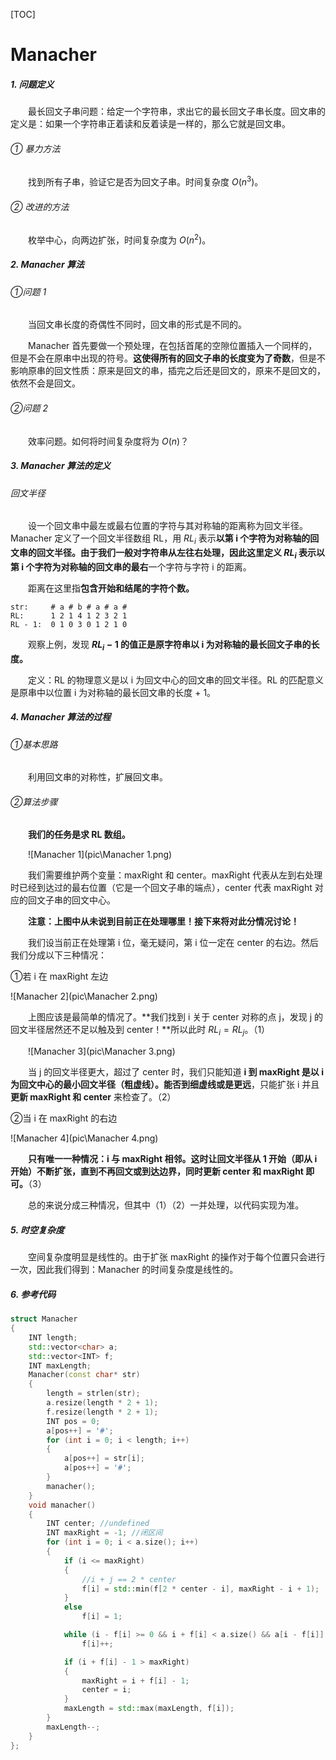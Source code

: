 [TOC]

# Manacher

##### 1. 问题定义

&emsp;&emsp;最长回文子串问题：给定一个字符串，求出它的最长回文子串长度。回文串的定义是：如果一个字符串正着读和反着读是一样的，那么它就是回文串。

###### ① 暴力方法

&emsp;&emsp;找到所有子串，验证它是否为回文子串。时间复杂度 $O(n^3)$。

###### ② 改进的方法

&emsp;&emsp;枚举中心，向两边扩张，时间复杂度为 $O(n^2)$。

##### 2. Manacher 算法

###### ①问题 1

&emsp;&emsp;当回文串长度的奇偶性不同时，回文串的形式是不同的。

&emsp;&emsp;Manacher 首先要做一个预处理，在包括首尾的空隙位置插入一个同样的，但是不会在原串中出现的符号。**这使得所有的回文子串的长度变为了奇数**，但是不影响原串的回文性质：原来是回文的串，插完之后还是回文的，原来不是回文的，依然不会是回文。

###### ②问题 2

&emsp;&emsp;效率问题。如何将时间复杂度将为 $O(n)$？

##### 3. Manacher 算法的定义

###### 回文半径

&emsp;&emsp;设一个回文串中最左或最右位置的字符与其对称轴的距离称为回文半径。Manacher 定义了一个回文半径数组 RL，用 $RL_i$ 表示**以第 i 个字符为对称轴的回文串的回文半径。**由于我们一般对字符串从左往右处理，因此这里定义 $RL_i$ 表示以第 i 个字符为对称轴的回文串的**最右**一个字符与字符 i 的距离。

&emsp;&emsp;距离在这里指**包含开始和结尾的字符个数。**

```
str:     # a # b # a # a #
RL:      1 2 1 4 1 2 3 2 1 
RL - 1:  0 1 0 3 0 1 2 1 0
```

&emsp;&emsp;观察上例，发现 **$RL_i - 1$ 的值正是原字符串以 i 为对称轴的最长回文子串的长度。** 

&emsp;&emsp;定义：RL 的物理意义是以 i 为回文中心的回文串的回文半径。RL 的匹配意义是原串中以位置 i 为对称轴的最长回文串的长度 + 1。

##### 4. Manacher 算法的过程

###### ①基本思路

&emsp;&emsp;利用回文串的对称性，扩展回文串。

###### ②算法步骤

&emsp;&emsp;**我们的任务是求 RL 数组。**

&emsp;&emsp;![Manacher 1](pic\Manacher 1.png)

&emsp;&emsp;我们需要维护两个变量：maxRight 和 center。maxRight 代表从左到右处理时已经到达过的最右位置（它是一个回文子串的端点），center 代表 maxRight 对应的回文子串的回文中心。

&emsp;&emsp;**注意：上图中从未说到目前正在处理哪里！接下来将对此分情况讨论！**

&emsp;&emsp;我们设当前正在处理第 i 位，毫无疑问，第 i 位一定在 center 的右边。然后我们分成以下三种情况：

①若 i 在 maxRight 左边

![Manacher 2](pic\Manacher 2.png)

&emsp;&emsp;上图应该是最简单的情况了。**我们找到 i 关于 center 对称的点 j，发现 j 的回文半径居然还不足以触及到 center！**所以此时 $RL_i = RL_j$。（1）

&emsp;&emsp;![Manacher 3](pic\Manacher 3.png)

&emsp;&emsp;当 j 的回文半径更大，超过了 center 时，我们只能知道 **i 到 maxRight 是以 i 为回文中心的最小回文半径（粗虚线）。**能否到细虚线**或是更远**，只能扩张 i 并且**更新 maxRight 和 center** 来检查了。（2）

②当 i 在 maxRight 的右边

![Manacher 4](pic\Manacher 4.png)

&emsp;&emsp;**只有唯一一种情况：i 与 maxRight 相邻。**这时让回文半径从 1 开始（即从 i 开始）不断扩张，直到**不再回文或到达边界，同时更新 center 和 maxRight 即可。**（3）

&emsp;&emsp;总的来说分成三种情况，但其中（1）（2）一并处理，以代码实现为准。

##### 5. 时空复杂度

&emsp;&emsp;空间复杂度明显是线性的。由于扩张 maxRight 的操作对于每个位置只会进行一次，因此我们得到：Manacher 的时间复杂度是线性的。

##### 6. 参考代码

```c++
struct Manacher
{
	INT length;
	std::vector<char> a;
	std::vector<INT> f;
	INT maxLength;
	Manacher(const char* str)
	{
		length = strlen(str);
		a.resize(length * 2 + 1);
		f.resize(length * 2 + 1);
		INT pos = 0;
		a[pos++] = '#';
		for (int i = 0; i < length; i++)
		{
			a[pos++] = str[i];
			a[pos++] = '#';
		}
		manacher();
	}
	void manacher()
	{
		INT center; //undefined
		INT maxRight = -1; //闭区间
		for (int i = 0; i < a.size(); i++)
		{
			if (i <= maxRight)
			{
				//i + j == 2 * center
				f[i] = std::min(f[2 * center - i], maxRight - i + 1);
			}
			else
				f[i] = 1;

			while (i - f[i] >= 0 && i + f[i] < a.size() && a[i - f[i]] == a[i + f[i]])
				f[i]++;

			if (i + f[i] - 1 > maxRight)
			{
				maxRight = i + f[i] - 1;
				center = i;
			}
			maxLength = std::max(maxLength, f[i]);
		}
		maxLength--;
	}
};
```
